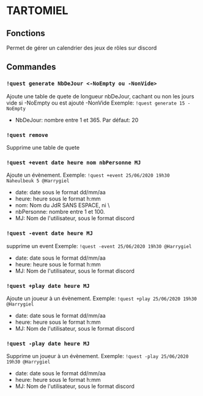 # TARTOMIEL

## Fonctions
Permet de gérer un calendrier des jeux de rôles sur discord

## Commandes

### ```!quest generate NbDeJour <-NoEmpty ou -NonVide>```
Ajoute une table de quete de longueur nbDeJour, cachant ou non les jours vide si -NoEmpty ou  est ajouté -NonVide
Exemple: `!quest generate 15 -NoEmpty`
* NbDeJour: nombre entre 1 et 365. Par défaut: 20

### ```!quest remove```
Supprime une table de quete

### ```!quest +event date heure nom nbPersonne MJ```
Ajoute un évènement.
Exemple: `!quest +event 25/06/2020 19h30 Naheulbeuk 5 @Harrygiel`
* date: date sous le format dd/mm/aa
* heure: heure sous le format h:mm
* nom: Nom du JdR SANS ESPACE, ni \
* nbPersonne: nombre entre 1 et 100.
* MJ: Nom de l'utilisateur, sous le format discord

### ```!quest -event date heure MJ```
supprime un event
Exemple: `!quest -event 25/06/2020 19h30 @Harrygiel`
* date: date sous le format dd/mm/aa
* heure: heure sous le format h:mm
* MJ: Nom de l'utilisateur, sous le format discord

### ```!quest +play date heure MJ```
Ajoute un joueur à un évènement.
Exemple: `!quest +play 25/06/2020 19h30 @Harrygiel`
* date: date sous le format dd/mm/aa
* heure: heure sous le format h:mm
* MJ: Nom de l'utilisateur, sous le format discord

### ```!quest -play date heure MJ```
Supprime un joueur à un évènement.
Exemple: `!quest -play 25/06/2020 19h30 @Harrygiel`
* date: date sous le format dd/mm/aa
* heure: heure sous le format h:mm
* MJ: Nom de l'utilisateur, sous le format discord